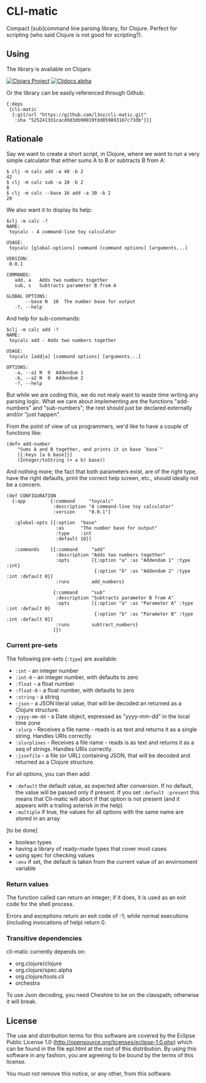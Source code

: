 # CLI-matic

Compact [sub]command line parsing library, for Clojure. Perfect for scripting (who said
Clojure is not good for scripting?).


## Using

The library is available on Clojars:

[![Clojars Project](https://img.shields.io/clojars/v/cli-matic.svg)](https://clojars.org/cli-matic)
[![Cljdocs alpha](https://img.shields.io/badge/cljdoc-current-blue.svg)](https://cljdoc.xyz/d/cli-matic/cli-matic/0.1.10/)


Or the library can be easily referenced through Github:

	{:deps
	 {cli-matic
	  {:git/url "https://github.com/l3nz/cli-matic.git"
	   :sha "5252413d1cacd9d3db90019fdd059893167c73db"}}}


## Rationale

Say we want to create a short script, in Clojure, where we want
to run a very simple calculator that either sums A to B or subtracts B from A:


	$ clj -m calc add -a 40 -b 2
	42
	$ clj -m calc sub -a 10 -b 2
	8
	$ clj -m calc --base 16 add -a 30 -b 2
	20

We also want it to display its help:

	$clj -m calc -?
	NAME:
	 toycalc - A command-line toy calculator

	USAGE:
	 toycalc [global-options] command [command options] [arguments...]

	VERSION:
	 0.0.1

	COMMANDS:
	   add, a   Adds two numbers together
	   sub, s   Subtracts parameter B from A

	GLOBAL OPTIONS:
	       --base N  10  The number base for output
	   -?, --help


And help for sub-commands:

	$clj -m calc add -?
	NAME:
	 toycalc add - Adds two numbers together

	USAGE:
	 toycalc [add|a] [command options] [arguments...]

	OPTIONS:
	   -a, --a1 N  0  Addendum 1
	   -b, --a2 N  0  Addendum 2
	   -?, --help

But while we are coding this, we do not realy want to waste time writing any parsing logic.
What we care about implementing are the functions "add-numbers" and "sub-numbers"; the rest 
should just be declared externally and/or "just happen".

From the point of view of us programmers, we'd like to have a couple of functions like:

	(defn add-number
		"Sums A and B together, and prints it in base `base`"
		[{:keys [a b base]}]
		(Integer/toString (+ a b) base))

And nothing more; the fact that both parameters exist, are of the right type, have the right defaults, print
the correct help screen, etc., should ideally not be a concern.


	(def CONFIGURATION
	  {:app         {:command     "toycalc"
	                 :description "A command-line toy calculator"
	                 :version     "0.0.1"}

	   :global-opts [{:option  "base"
	                  :as      "The number base for output"
	                  :type    :int
	                  :default 10}]

	   :commands    [{:command     "add"
	                  :description "Adds two numbers together"
	                  :opts        [{:option "a" :as "Addendum 1" :type :int}
	                                {:option "b" :as "Addendum 2" :type :int :default 0}]
	                  :runs        add_numbers}

	                 {:command     "sub"
	                  :description "Subtracts parameter B from A"
	                  :opts        [{:option "a" :as "Parameter A" :type :int :default 0}
	                                {:option "b" :as "Parameter B" :type :int :default 0}]
	                  :runs        subtract_numbers}
	                 ]})

### Current pre-sets

The following pre-sets (`:type`) are available:

* `:int` - an integer number
* `:int-0` - an integer number, with defaults to zero
* `:float` - a float number
* `:float-0` - a float number, with defaults to zero
* `:string` - a string
* `:json` - a JSON literal value, that will be decoded an returned as a Clojure structure.
* `:yyyy-mm-dd` - a Date object, expressed as "yyyy-mm-dd" in the local time zone
* `:slurp` - Receives a file name - reads is as text and returns it as a single string. Handles URIs correctly.
* `:slurplines` - Receives a file name - reads is as text and returns it as a seq of strings. Handles URIs correctly.
* `:jsonfile` - a file (or URL) containing JSON, that will be decoded and returned as a Clojure structure.


For all options, you can then add:

* `:default` the default value, as expected after conversion. If no default, the value will be 
  passed only if present. If you set `:default :present` this means that Cli-matic will abort
  if that option is not present (and it appears with a trailing asterisk in the help)
* `:multiple` if true, the values for all options with the same name are stored in an array

[to be done]

* boolean types
* having a library of ready-made types that cover most cases
* using spec for checking values
* `:env` if set, the default is taken from the current value of an envirnoment variable


### Return values

The function called can return an integer; if it does, it is used as an exit code
for the shell process.

Errors and exceptions return an exit code of -1; while normal executions (including invocations 
of help) return 0.



### Transitive dependencies

cli-matic currently depends on:

* org.clojure/clojure 
* org.clojure/spec.alpha 
* org.clojure/tools.cli 
* orchestra 

To use Json decoding, you need Cheshire to be on the classpath; otherwise it will break.

## License

The use and distribution terms for this software are covered by the
Eclipse Public License 1.0 (http://opensource.org/licenses/eclipse-1.0.php)
which can be found in the file epl.html at the root of this distribution.
By using this software in any fashion, you are agreeing to be bound by
the terms of this license.

You must not remove this notice, or any other, from this software.

